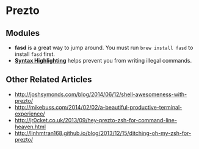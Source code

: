 # Prezto


## Modules

- **fasd** is a great way to jump around.  You must run `brew install fasd` to install `fasd` first.  
- **[Syntax Highlighting](https://github.com/sorin-ionescu/prezto/tree/master/modules/syntax-highlighting)** helps prevent you from writing illegal commands. 

## Other Related Articles

- http://joshsymonds.com/blog/2014/06/12/shell-awesomeness-with-prezto/
- http://mikebuss.com/2014/02/02/a-beautiful-productive-terminal-experience/
- http://jr0cket.co.uk/2013/09/hey-prezto-zsh-for-command-line-heaven.html
- http://linhmtran168.github.io/blog/2013/12/15/ditching-oh-my-zsh-for-prezto/
